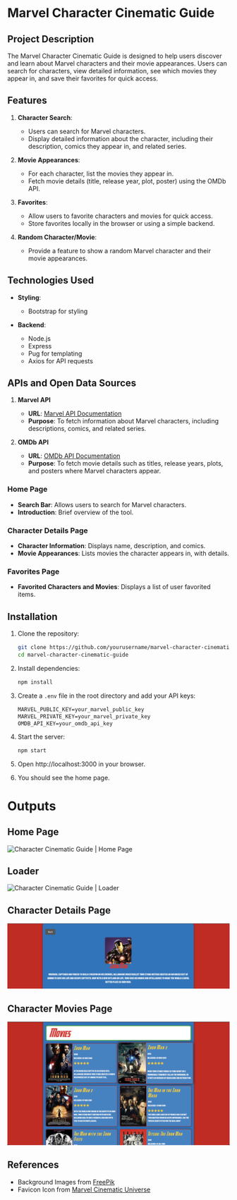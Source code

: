 # Marvel Character Cinematic Guide

## Project Description

The Marvel Character Cinematic Guide is designed to help users discover and learn about Marvel characters and their movie appearances. Users can search for characters, view detailed information, see which movies they appear in, and save their favorites for quick access.

## Features

1. **Character Search**:

   -  Users can search for Marvel characters.
   -  Display detailed information about the character, including their description, comics they appear in, and related series.

2. **Movie Appearances**:

   -  For each character, list the movies they appear in.
   -  Fetch movie details (title, release year, plot, poster) using the OMDb API.

3. **Favorites**:

   -  Allow users to favorite characters and movies for quick access.
   -  Store favorites locally in the browser or using a simple backend.

4. **Random Character/Movie**:
   -  Provide a feature to show a random Marvel character and their movie appearances.

## Technologies Used

-  **Styling**:

   -  Bootstrap for styling

-  **Backend**:
   -  Node.js
   -  Express
   -  Pug for templating
   -  Axios for API requests

## APIs and Open Data Sources

1. **Marvel API**

   -  **URL**: [Marvel API Documentation](https://developer.marvel.com/docs)
   -  **Purpose**: To fetch information about Marvel characters, including descriptions, comics, and related series.

2. **OMDb API**
   -  **URL**: [OMDb API Documentation](http://www.omdbapi.com/)
   -  **Purpose**: To fetch movie details such as titles, release years, plots, and posters where Marvel characters appear.

### Home Page

-  **Search Bar**: Allows users to search for Marvel characters.
-  **Introduction**: Brief overview of the tool.

### Character Details Page

-  **Character Information**: Displays name, description, and comics.
-  **Movie Appearances**: Lists movies the character appears in, with details.

### Favorites Page

-  **Favorited Characters and Movies**: Displays a list of user favorited items.

## Installation

1. Clone the repository:

   ```sh
   git clone https://github.com/yourusername/marvel-character-cinematic-guide.git
   cd marvel-character-cinematic-guide
   ```

2. Install dependencies:

   ```sh
   npm install
   ```

3. Create a `.env` file in the root directory and add your API keys:

   ```
   MARVEL_PUBLIC_KEY=your_marvel_public_key
   MARVEL_PRIVATE_KEY=your_marvel_private_key
   OMDB_API_KEY=your_omdb_api_key
   ```

4. Start the server:

   ```sh
   npm start
   ```

5. Open http://localhost:3000 in your browser.

6. You should see the home page.

# Outputs

## Home Page

![Character Cinematic Guide | Home Page](./demo/Home.png)

## Loader

![Character Cinematic Guide | Loader](./demo/Loader.png)

## Character Details Page

![Character Cinematic Guide | Character Details Page](./demo/CharacterInfo.png)

## Character Movies Page

![Character Cinematic Guide | Character Movies Page](./demo/CharacterMovies.png)

## References

-  Background Images from [FreePik](https://www.freepik.com/free-vector/comic-style-background_12300602.htm#fromView=search&page=1&position=0&uuid=d8c714fa-49df-44b8-86a2-573c769e7cf4)
-  Favicon Icon from [Marvel Cinematic Universe](https://www.marvel.com/cinematic-universe)

